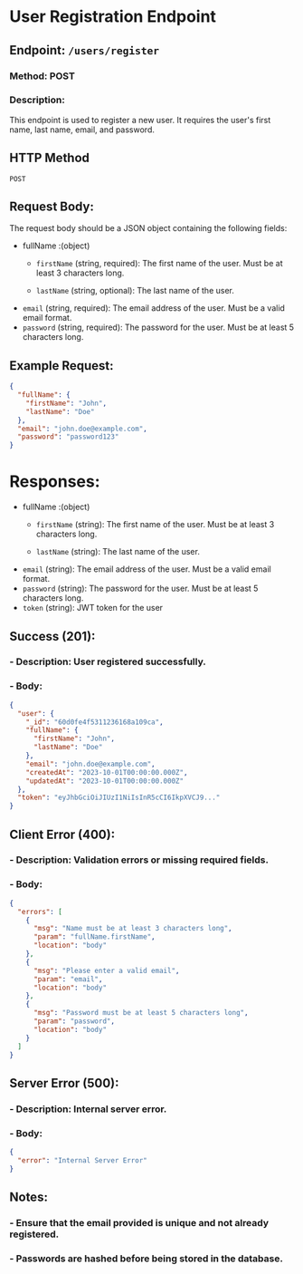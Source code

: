 
# User Registration Endpoint

## Endpoint: `/users/register`

### Method: POST

### Description:
 This endpoint is used to register a new user. It requires the user's first name, last name, email, and password.

## HTTP Method
`POST`

## Request Body:
 The request body should be a JSON object containing the following fields:
 - fullName :(object)
   - `firstName` (string, required): The first name of the user. Must be at least 3 characters long.

   - `lastName` (string, optional): The last name of the user.
 - `email` (string, required): The email address of the user. Must be a valid email format.
 - `password` (string, required): The password for the user. Must be at least 5 characters long.

## Example Request:
```json
{
  "fullName": {
    "firstName": "John",
    "lastName": "Doe"
  },
  "email": "john.doe@example.com",
  "password": "password123"
}
```

#  Responses:
 
 - fullName :(object)
   - `firstName` (string): The first name of the user. Must be at least 3 characters long.

   - `lastName` (string): The last name of the user.
 - `email` (string): The email address of the user. Must be a valid email format.
 - `password` (string): The password for the user. Must be at least 5 characters long.
 - `token` (string): JWT token for the user

## Success (201):
### - **Description**: User registered successfully.
### - **Body**:
```json
{
  "user": {
    "_id": "60d0fe4f5311236168a109ca",
    "fullName": {
      "firstName": "John",
      "lastName": "Doe"
    },
    "email": "john.doe@example.com",
    "createdAt": "2023-10-01T00:00:00.000Z",
    "updatedAt": "2023-10-01T00:00:00.000Z"
  },
  "token": "eyJhbGciOiJIUzI1NiIsInR5cCI6IkpXVCJ9..."
}
```

## Client Error (400):
### - **Description**: Validation errors or missing required fields.
### - **Body**:
```json
{
  "errors": [
    {
      "msg": "Name must be at least 3 characters long",
      "param": "fullName.firstName",
      "location": "body"
    },
    {
      "msg": "Please enter a valid email",
      "param": "email",
      "location": "body"
    },
    {
      "msg": "Password must be at least 5 characters long",
      "param": "password",
      "location": "body"
    }
  ]
}
```

## Server Error (500):
### - **Description**: Internal server error.
### - **Body**:
```json
{
  "error": "Internal Server Error"
}
```

## Notes:
### - Ensure that the email provided is unique and not already registered.
### - Passwords are hashed before being stored in the database.